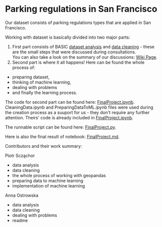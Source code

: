 # Parking regulations in San Francisco

Our dataset consists of parking regulations types that are applied in San Francisco. 

Working with dataset is basically divided into two major parts:
1. First part consists of BASIC [dataset analysis](https://github.com/PiotrSzczachor/Parking-regulations-in-San-Francisco---Data-Engineering-project/wiki/Data-analysis) and [data cleaning](https://gitlab.kis.agh.edu.pl/data-engineering-2022/i12-parking-regulations-in-san-francisco/-/wikis/Cleaning-data---OSM) - these are the small steps that were discussed during consultations.<br>You can also take a look on the summary of our discussions: [Wiki Page](https://gitlab.kis.agh.edu.pl/data-engineering-2022/i12-parking-regulations-in-san-francisco/-/wikis/Meetings-summary).
2. Second part is where it all happens! Here can be found the whole process of:
- preparing dataset, 
- thinking of machine learning, 
- dealing with problems 
- and finally the learning process. 

The code for second part can be found here: [FinalProject.ipynb](https://gitlab.kis.agh.edu.pl/data-engineering-2022/i12-parking-regulations-in-san-francisco/-/blob/main/FinalProject.ipynb). 
<br>CleaningData.ipynb and PreparingDataToML.ipynb files were used during the creation process as a suuport for us - they don't require any further attention. Theirs' code is already included in [FinalProject.ipynb](https://gitlab.kis.agh.edu.pl/data-engineering-2022/i12-parking-regulations-in-san-francisco/-/blob/main/FinalProject.ipynb).

The runnable script can be found here: [FinalProject.py](https://gitlab.kis.agh.edu.pl/data-engineering-2022/i12-parking-regulations-in-san-francisco/-/blob/main/FinalProject.py).

Here is also the final result of notebook: [FinalProject.md](https://gitlab.kis.agh.edu.pl/data-engineering-2022/i12-parking-regulations-in-san-francisco/-/blob/main/FinalProject.md).

Contributors and their work summary:

Piotr Scząchor
- data analysis
- data cleaning 
- the whole process of working with geopandas 
- preparing data to machine learning
- implementation of machine learning

Anna Ostrowska 
- data analysis 
- data cleaning
- dealing with problems
- readme 
